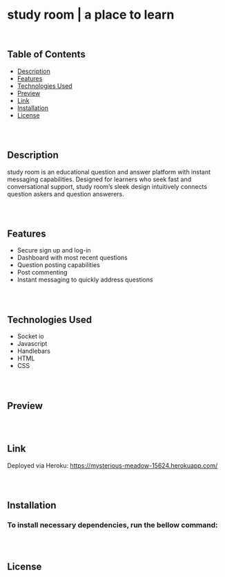 # study room | a place to learn
` `  
## Table of Contents
- [Description](#description)
- [Features](#features)
- [Technologies Used](#technologies-used)
- [Preview](#preview)
- [Link](#link)
- [Installation](#installation)
- [License](#license)

` `    
` `    

## Description
study room is an educational question and answer platform with instant messaging capabilities. Designed for learners who seek fast and conversational support, study room’s sleek design intuitively connects question askers and question answerers.

` `    
` `     

## Features
- Secure sign up and log-in 
- Dashboard with most recent questions
- Question posting capabilities
- Post commenting
- Instant messaging to quickly address questions

` `    
` `    

## Technologies Used
- Socket io
- Javascript
- Handlebars
- HTML
- CSS

` `    
` `    

## Preview

` `    
` `    

## Link
Deployed via Heroku: https://mysterious-meadow-15624.herokuapp.com/

` `    
` `    

## Installation
### To install necessary dependencies, run the bellow command:

` `    
` `    

## License


